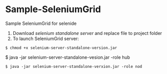 # Sample-SeleniumGrid
Sample SeleniumGrid for selenide


1. Download *selenium standalone server* and replace file to project folder
2. To launch SeleniumGrid server:
```
$ chmod +x selenium-server-standalone-version.jar
```
$ java -jar selenium-server-standalone-vesion.jar -role hub
```
$ java -jar selenium-server-standalone-verxion.jar -role nod
```
